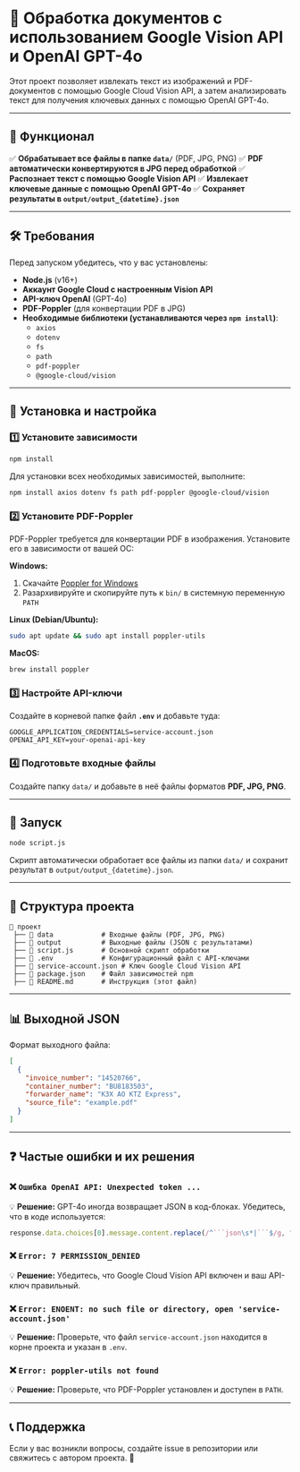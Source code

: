 # 📄 Обработка документов с использованием Google Vision API и OpenAI GPT-4o

Этот проект позволяет извлекать текст из изображений и PDF-документов с помощью Google Cloud Vision API, а затем анализировать текст для получения ключевых данных с помощью OpenAI GPT-4o. 

---
## 📌 Функционал
✅ **Обрабатывает все файлы в папке `data/`** (PDF, JPG, PNG)
✅ **PDF автоматически конвертируются в JPG перед обработкой**
✅ **Распознает текст с помощью Google Vision API**
✅ **Извлекает ключевые данные с помощью OpenAI GPT-4o**
✅ **Сохраняет результаты в `output/output_{datetime}.json`**

---
## 🛠 Требования
Перед запуском убедитесь, что у вас установлены:

- **Node.js** (v16+)
- **Аккаунт Google Cloud с настроенным Vision API**
- **API-ключ OpenAI** (GPT-4o)
- **PDF-Poppler** (для конвертации PDF в JPG)
- **Необходимые библиотеки (устанавливаются через `npm install`)**:
  - `axios`
  - `dotenv`
  - `fs`
  - `path`
  - `pdf-poppler`
  - `@google-cloud/vision`

---
## 🔧 Установка и настройка
### 1️⃣ Установите зависимости

```sh
npm install
```

Для установки всех необходимых зависимостей, выполните:
```sh
npm install axios dotenv fs path pdf-poppler @google-cloud/vision
```

### 2️⃣ Установите PDF-Poppler
PDF-Poppler требуется для конвертации PDF в изображения. Установите его в зависимости от вашей ОС:

**Windows:**
1. Скачайте [Poppler for Windows](https://github.com/oschwartz10612/poppler-windows/releases)
2. Разархивируйте и скопируйте путь к `bin/` в системную переменную `PATH`

**Linux (Debian/Ubuntu):**
```sh
sudo apt update && sudo apt install poppler-utils
```

**MacOS:**
```sh
brew install poppler
```

### 3️⃣ Настройте API-ключи
Создайте в корневой папке файл **`.env`** и добавьте туда:

```
GOOGLE_APPLICATION_CREDENTIALS=service-account.json
OPENAI_API_KEY=your-openai-api-key
```


### 4️⃣ Подготовьте входные файлы

Создайте папку `data/` и добавьте в неё файлы форматов **PDF, JPG, PNG**.

---
## 🚀 Запуск

```sh
node script.js
```

Скрипт автоматически обработает все файлы из папки `data/` и сохранит результат в `output/output_{datetime}.json`.

---
## 📂 Структура проекта
```
📁 проект
 ├── 📁 data            # Входные файлы (PDF, JPG, PNG)
 ├── 📁 output          # Выходные файлы (JSON с результатами)
 ├── 📄 script.js       # Основной скрипт обработки
 ├── 📄 .env            # Конфигурационный файл с API-ключами
 ├── 📄 service-account.json # Ключ Google Cloud Vision API
 ├── 📄 package.json    # Файл зависимостей npm
 ├── 📄 README.md       # Инструкция (этот файл)
```

---
## 📊 Выходной JSON

Формат выходного файла:

```json
[
  {
    "invoice_number": "14520766",
    "container_number": "BU8183503",
    "forwarder_name": "КЗХ AO KTZ Express",
    "source_file": "example.pdf"
  }
]
```

---
## ❓ Частые ошибки и их решения

### ❌ `Ошибка OpenAI API: Unexpected token ...`
💡 **Решение:** GPT-4o иногда возвращает JSON в код-блоках. Убедитесь, что в коде используется:
```javascript
response.data.choices[0].message.content.replace(/^```json\s*|```$/g, "").trim()
```

### ❌ `Error: 7 PERMISSION_DENIED`
💡 **Решение:** Убедитесь, что Google Cloud Vision API включен и ваш API-ключ правильный.

### ❌ `Error: ENOENT: no such file or directory, open 'service-account.json'`
💡 **Решение:** Проверьте, что файл `service-account.json` находится в корне проекта и указан в `.env`.

### ❌ `Error: poppler-utils not found`
💡 **Решение:** Проверьте, что PDF-Poppler установлен и доступен в `PATH`.

---
## 📞 Поддержка
Если у вас возникли вопросы, создайте issue в репозитории или свяжитесь с автором проекта. 🚀

